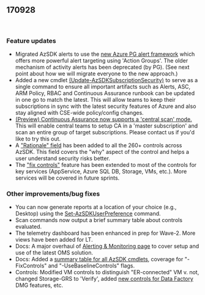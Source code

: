 ﻿## 170928 
 
### Feature updates 
* Migrated AzSDK alerts to use the [new Azure PG alert framework](https://azsk.azurewebsites.net/01-Subscription-Security/Readme.html#azsk-subscription-activity-alerts-1) which offers more powerful alert targeting using 'Action Groups'. The older mechanism of activity alerts has been deprecated (by PG). (See next point about how we will migrate everyone to the new approach.) 
* Added a new cmdlet [(Update-AzSDKSubscriptionSecurity)](https://azsk.azurewebsites.net/01-Subscription-Security/Readme.html#update-subscription-security-baseline-configuration) to serve as a single command to ensure all important artifacts such as Alerts, ASC, ARM Policy, RBAC and Continuous Assurance runbook can be updated in one go to match the latest. This will allow teams to keep their subscriptions in sync with the latest security features of Azure and also stay aligned with CSE-wide policy/config changes.  
* [(Preview) Continuous Assurance now supports a 'central scan' mode.](https://azsk.azurewebsites.net/04-Continous-Assurance/Readme.html#continuous-assurance-ca---central-scan-mode) This will enable central teams to setup CA in a 'master subscription' and scan an entire group of target subscriptions. Please contact us if you'd like to try this out. 
* A ["Rationale" field](https://azsk.azurewebsites.net/02-Secure-Development/ControlCoverage/README.html) has been added to all the 260+ controls across AzSDK. This field covers the "why" aspect of the control and helps a user understand security risks better. 
* The ["fix controls"](https://azsk.azurewebsites.net/02-Secure-Development/ControlCoverage/README.html) feature has been extended to most of the controls for key services (AppService, Azure SQL DB, Storage, VMs, etc.). More services will be covered in future sprints. 
 
### Other improvements/bug fixes 
* You can now generate reports at a location of your choice (e.g., Desktop) using the [Set-AzSDKUserPreference](https://azsk.azurewebsites.net/00b-Getting-Started/Readme.html#complete-list-of-azsk-commands) command.  
* Scan commands now output a brief summary table about controls evaluated.  
* The telemetry dashboard has been enhanced in prep for Wave-2. More views have been added for LT. 
* Docs: A major overhaul of [Alerting & Monitoring page](https://azsk.azurewebsites.net/05-Alerting-and-Monitoring/Readme.html) to cover setup and use of the latest OMS solution. 
* Docs: Added a [summary table for all AzSDK cmdlets](https://azsk.azurewebsites.net/00b-Getting-Started/Readme.html#complete-list-of-azsk-commands), coverage for "-FixControls" and "-UseBaselineControls" flags. 
* Controls: Modified VM controls to distinguish "ER-connected" VM v. not, changed Storage-GRS to 'Verify', added [new controls for Data Factory](https://azsk.azurewebsites.net/02-Secure-Development/ControlCoverage/Feature/DataFactory.html) DMG features, etc. 
